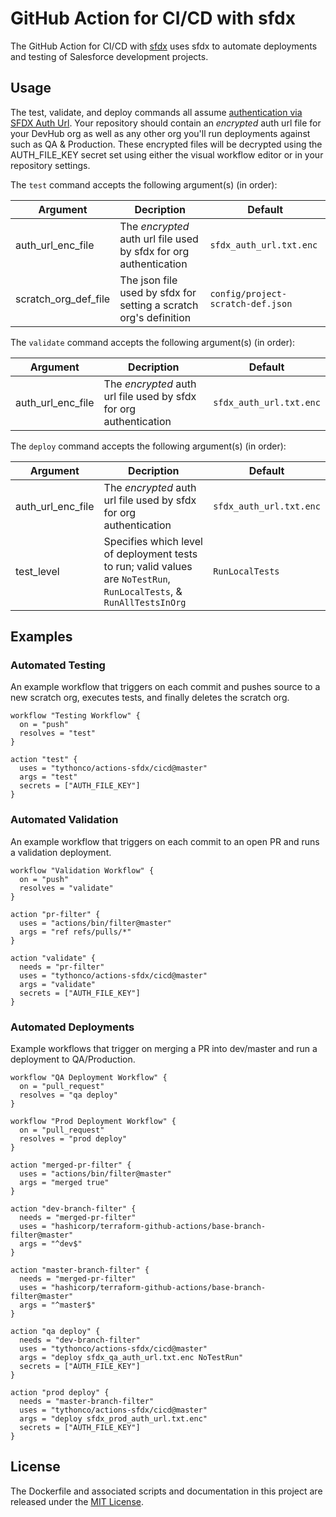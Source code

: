 # GitHub Action for CI/CD with sfdx

The GitHub Action for CI/CD with [sfdx](https://developer.salesforce.com/platform/dx) uses sfdx to automate deployments and testing of Salesforce development projects.

## Usage

The test, validate, and deploy commands all assume [authentication via SFDX Auth Url](http://www.crmscience.com/single-post/2018/01/22/Salesforce-Logins-for-Continuous-Integration-and-Delivery). Your repository should contain an *encrypted* auth url file for your DevHub org as well as any other org you'll run deployments against such as QA & Production. These encrypted files will be decrypted using the AUTH_FILE_KEY secret set using either the visual workflow editor or in your repository settings.

The `test` command accepts the following argument(s) (in order):

| Argument | Decription | Default |
| --- | --- | --- |
| auth_url_enc_file | The *encrypted* auth url file used by sfdx for org authentication | `sfdx_auth_url.txt.enc` |
| scratch_org_def_file | The json file used by sfdx for setting a scratch org's definition | `config/project-scratch-def.json` |

The `validate` command accepts the following argument(s) (in order):

| Argument | Decription | Default |
| --- | --- | --- |
| auth_url_enc_file | The *encrypted* auth url file used by sfdx for org authentication | `sfdx_auth_url.txt.enc` |

The `deploy` command accepts the following argument(s) (in order):

| Argument | Decription | Default |
| --- | --- | --- |
| auth_url_enc_file | The *encrypted* auth url file used by sfdx for org authentication | `sfdx_auth_url.txt.enc` |
| test_level | Specifies which level of deployment tests to run; valid values are `NoTestRun`, `RunLocalTests`, & `RunAllTestsInOrg` | `RunLocalTests` |

## Examples

### Automated Testing

An example workflow that triggers on each commit and pushes source to a new scratch org, executes tests, and finally deletes the scratch org.

```
workflow "Testing Workflow" {
  on = "push"
  resolves = "test"
}

action "test" {
  uses = "tythonco/actions-sfdx/cicd@master"
  args = "test"
  secrets = ["AUTH_FILE_KEY"]
}
```

### Automated Validation

An example workflow that triggers on each commit to an open PR and runs a validation deployment.

```
workflow "Validation Workflow" {
  on = "push"
  resolves = "validate"
}

action "pr-filter" {
  uses = "actions/bin/filter@master"
  args = "ref refs/pulls/*"
}

action "validate" {
  needs = "pr-filter"
  uses = "tythonco/actions-sfdx/cicd@master"
  args = "validate"
  secrets = ["AUTH_FILE_KEY"]
}
```

### Automated Deployments

Example workflows that trigger on merging a PR into dev/master and run a deployment to QA/Production.

```
workflow "QA Deployment Workflow" {
  on = "pull_request"
  resolves = "qa deploy"
}

workflow "Prod Deployment Workflow" {
  on = "pull_request"
  resolves = "prod deploy"
}

action "merged-pr-filter" {
  uses = "actions/bin/filter@master"
  args = "merged true"
}

action "dev-branch-filter" {
  needs = "merged-pr-filter"
  uses = "hashicorp/terraform-github-actions/base-branch-filter@master"
  args = "^dev$"
}

action "master-branch-filter" {
  needs = "merged-pr-filter"
  uses = "hashicorp/terraform-github-actions/base-branch-filter@master"
  args = "^master$"
}

action "qa deploy" {
  needs = "dev-branch-filter"
  uses = "tythonco/actions-sfdx/cicd@master"
  args = "deploy sfdx_qa_auth_url.txt.enc NoTestRun"
  secrets = ["AUTH_FILE_KEY"]
}

action "prod deploy" {
  needs = "master-branch-filter"
  uses = "tythonco/actions-sfdx/cicd@master"
  args = "deploy sfdx_prod_auth_url.txt.enc"
  secrets = ["AUTH_FILE_KEY"]
}
```

## License

The Dockerfile and associated scripts and documentation in this project are released under the [MIT License](LICENSE.md).